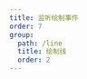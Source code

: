 ```yaml
---
title: 监听绘制事件
order: 7
group:
  path: /line
  title: 绘制线
  order: 2
---
```


<code src="./event.tsx" compact="true" defaultShowCode="true"></code>
